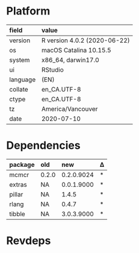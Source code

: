 # Platform

|field    |value                        |
|:--------|:----------------------------|
|version  |R version 4.0.2 (2020-06-22) |
|os       |macOS Catalina 10.15.5       |
|system   |x86_64, darwin17.0           |
|ui       |RStudio                      |
|language |(EN)                         |
|collate  |en_CA.UTF-8                  |
|ctype    |en_CA.UTF-8                  |
|tz       |America/Vancouver            |
|date     |2020-07-10                   |

# Dependencies

|package |old   |new        |Δ  |
|:-------|:-----|:----------|:--|
|mcmcr   |0.2.0 |0.2.0.9024 |*  |
|extras  |NA    |0.0.1.9000 |*  |
|pillar  |NA    |1.4.5      |*  |
|rlang   |NA    |0.4.7      |*  |
|tibble  |NA    |3.0.3.9000 |*  |

# Revdeps

